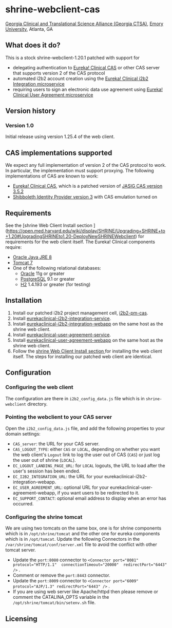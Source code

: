 # shrine-webclient-cas

[Georgia Clinical and Translational Science Alliance (Georgia CTSA)](http://www.georgiactsa.org), [Emory University](http://www.emory.edu), Atlanta, GA

## What does it do?
This is a stock shrine-webclient-1.20.1 patched with support for 
* delegating authentication to [Eureka! Clinical CAS](https://github.com/eurekaclinical/cas) or other CAS server that supports version 2 of the CAS protocol
* automated i2b2 account creation using the [Eureka! Clinical i2b2 Integration microservice](https://github.com/eurekaclinical/eurekaclinical-i2b2-integration-service)
* requiring users to sign an electronic data use agreement using [Eureka! Clinical User Agreement microservice](https://github.com/eurekaclinical/eurekaclinical-user-agreement-service)


## Version history
### Version 1.0
Initial release using version 1.25.4 of the web client.

## CAS implementations supported
We expect any full implementation of version 2 of the CAS protocol to work. In particular, the implementation must support proxying. The following implementations of CAS are known to work:
* [Eureka! Clinical CAS](https://github.com/eurekaclinical/cas), which is a patched version of [JASIG CAS version 3.5.2](https://wiki.jasig.org/display/CASUM/Home)
* [Shibboleth Identity Provider version 3](https://wiki.shibboleth.net/confluence/display/IDP30/Home) with CAS emulation turned on

## Requirements
See the [shrine Web Client Install section ] (https://open.med.harvard.edu/wiki/display/SHRINE/Upgrading+SHRINE+to+1.20#UpgradingSHRINEto1.20-DeployNewSHRINEWebclient) for requirements for the web client itself. The Eureka! Clinical components require:
* [Oracle Java JRE 8](http://www.oracle.com/technetwork/java/javase/overview/index.html)
* [Tomcat 7](https://tomcat.apache.org)
* One of the following relational databases:
  * [Oracle](https://www.oracle.com/database/index.html) 11g or greater
  * [PostgreSQL](https://www.postgresql.org) 9.1 or greater
  * [H2](http://h2database.com) 1.4.193 or greater (for testing)

## Installation
1) Install our patched i2b2 project management cell, [i2b2-pm-cas](https://github.com/eurekaclinical/i2b2-pm-cas).
2) Install [eurekaclinical-i2b2-integration-service](https://github.com/eurekaclinical/eurekaclinical-i2b2-integration-service).
3) Install [eurekaclinical-i2b2-integration-webapp](https://github.com/eurekaclinical/eurekaclinical-i2b2-integration-webapp) on the same host as the shrine web client.
4) Install [eurekaclinical-user-agreement-service](https://github.com/eurekaclinical/eurekaclinical-user-agreement-service).
5) Install [eurekaclinical-user-agreement-webapp](https://github.com/eurekaclinical/eurekaclinical-user-agreement-webapp) on the same host as the shrine web client.
6) Follow the [shrine Web Client Install section ](https://open.med.harvard.edu/wiki/display/SHRINE/Upgrading+SHRINE+to+1.20#UpgradingSHRINEto1.20-DeployNewSHRINEWebclient) for installing the web client itself. The steps for installing our patched web client are identical.

## Configuration

### Configuring the web client
The configuration are there in `i2b2_config_data.js` file which is in `shrine-webclient` directory.   

### Pointing the webclient to your CAS server
Open the `i2b2_config_data.js` file, and add the following properties to your domain settings:
* `CAS_server`: the URL for your CAS server.
* `CAS_LOGOUT_TYPE`: either `CAS` or `LOCAL`, depending on whether you want the web client's `Logout` link to log the user out of CAS (`CAS`) or just log the user out of shrine (`LOCAL`).
* `EC_LOGOUT_LANDING_PAGE_URL`: for `LOCAL` logouts, the URL to load after the user's session has been ended.
* `EC_I2B2_INTEGRATION_URL`: the URL for your eurekaclinical-i2b2-integration-webapp.
* `EC_USER_AGREEMENT_URL`: optional URL for your eurekaclinical-user-agreement-webapp, if you want users to be redirected to it.
* `EC_SUPPORT_CONTACT`: optional email address to display when an error has occurred.

### Configuring the shrine tomcat
 We are using two tomcats on the same box, one is for shrine components which is in `/opt/shrine/tomcat` and the other one for eureka components which is in `/opt/tomcat`.
 Update the following Connectors in the `/var/shrine/tomcat/conf/server.xml` file to avoid the conflict with other tomcat server.
*  Update the `port:8080` connector to `<Connector port="8081" protocol="HTTP/1.1" 
               connectionTimeout="20000" 
               redirectPort="6443" />` .
* Comment or remove the `port:8443` connector.
* Update the `port:8009` connector to `<Connector port="6009" protocol="AJP/1.3" redirectPort="6443" />` .
* If you are using web server like Apache/httpd then please remove or comment the CATALINA_OPTS variable in the `/opt/shrine/tomcat/bin/setenv.sh` file.
## Licensing
